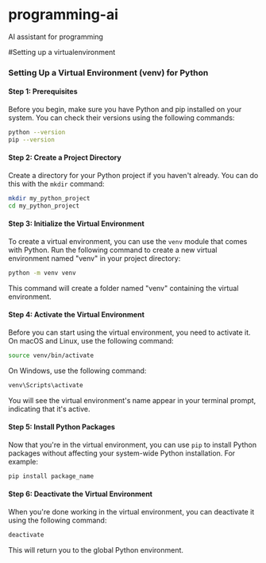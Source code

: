 # programming-ai
AI assistant for programming

#Setting up a virtualenvironment
### Setting Up a Virtual Environment (venv) for Python

#### Step 1: Prerequisites

Before you begin, make sure you have Python and pip installed on your system. You can check their versions using the following commands:

```bash
python --version
pip --version
```

#### Step 2: Create a Project Directory

Create a directory for your Python project if you haven't already. You can do this with the `mkdir` command:

```bash
mkdir my_python_project
cd my_python_project
```

#### Step 3: Initialize the Virtual Environment

To create a virtual environment, you can use the `venv` module that comes with Python. Run the following command to create a new virtual environment named "venv" in your project directory:

```bash
python -m venv venv
```

This command will create a folder named "venv" containing the virtual environment.

#### Step 4: Activate the Virtual Environment

Before you can start using the virtual environment, you need to activate it. On macOS and Linux, use the following command:

```bash
source venv/bin/activate
```

On Windows, use the following command:

```bash
venv\Scripts\activate
```

You will see the virtual environment's name appear in your terminal prompt, indicating that it's active.

#### Step 5: Install Python Packages

Now that you're in the virtual environment, you can use `pip` to install Python packages without affecting your system-wide Python installation. For example:

```bash
pip install package_name
```

#### Step 6: Deactivate the Virtual Environment

When you're done working in the virtual environment, you can deactivate it using the following command:

```bash
deactivate
```

This will return you to the global Python environment.
